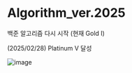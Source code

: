 # Algorithm_ver.2025

백준 알고리즘 다시 시작 (현재 Gold I)

(2025/02/28) Platinum V 달성

![image](https://github.com/user-attachments/assets/1efe284b-dbf3-4005-911f-9dd683a1c18d)

